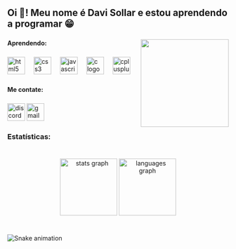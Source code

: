<h2 align="left">Oi 👋! Meu nome é Davi Sollar e estou aprendendo a programar 😁</h2>

###

<img align="right" height="200" src="https://media1.giphy.com/media/v1.Y2lkPTc5MGI3NjExYzNsdHV6cTV3NmVpZDc1cngwYmplcjBmcTh4OWZwa3RyYjBpdDRkYiZlcD12MV9pbnRlcm5hbF9naWZfYnlfaWQmY3Q9Zw/IIabNbNNRFOMvvirkR/giphy.gif"  />

<h4 align="left">Aprendendo:</h4>

###

<div align="left">
  <img src="https://cdn.jsdelivr.net/gh/devicons/devicon/icons/html5/html5-original.svg" height="40" alt="html5 logo"  />
  <img width="12" />
  <img src="https://cdn.jsdelivr.net/gh/devicons/devicon/icons/css3/css3-original.svg" height="40" alt="css3 logo"  />
  <img width="12" />
  <img src="https://cdn.jsdelivr.net/gh/devicons/devicon/icons/javascript/javascript-original.svg" height="40" alt="javascript logo"  />
  <img width="12" />
  <img src="https://cdn.jsdelivr.net/gh/devicons/devicon/icons/c/c-original.svg" height="40" alt="c logo"  />
  <img width="12" />
  <img src="https://cdn.jsdelivr.net/gh/devicons/devicon/icons/cplusplus/cplusplus-original.svg" height="40" alt="cplusplus logo"  />
</div>

###

<h4 align="left">Me contate:</h4>

###

<div align="left">
  <img src="https://img.shields.io/static/v1?message=Discord&logo=discord&label=&color=7289DA&logoColor=white&labelColor=&style=for-the-badge" height="40" alt="discord logo"  />
  <img src="https://img.shields.io/static/v1?message=Gmail&logo=gmail&label=&color=D14836&logoColor=white&labelColor=&style=for-the-badge" height="40" alt="gmail logo"  />
</div>

###

<h3 align="left">Estatísticas:</h3>

###

<br clear="both">

<div align="center">
  <img src="https://github-readme-stats.vercel.app/api?username=HyperSonic3608&hide_title=false&hide_rank=false&show_icons=true&include_all_commits=true&count_private=true&disable_animations=false&theme=dark&locale=pt-br&hide_border=false" height="130" alt="stats graph"  />
  <img src="https://github-readme-stats.vercel.app/api/top-langs?username=HyperSonic3608&locale=pt-br&hide_title=false&layout=compact&card_width=320&langs_count=5&theme=dark&hide_border=false" height="130" alt="languages graph"  />
</div>

###

<br clear="both">

<img src="https://raw.githubusercontent.com/HyperSonic3608/HyperSonic3608/output/snake.svg" alt="Snake animation" />

###
